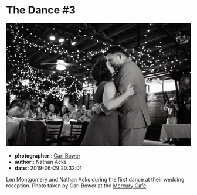 # The Dance \#3

![Len Montgomery and Nathan Acks during their "first dance"](assets/2019-06-29-set-4-the-dance-03.webp)

* **photographer**:: [Carl Bower](https://carlbowerphotos.com)
* **author**:: Nathan Acks
* **date**:: 2019-06-29 20:32:01

Len Montgomery and Nathan Acks during the first dance at their wedding reception. Photo taken by Carl Bower at the [Mercury Cafe](http://mercurycafe.com).
